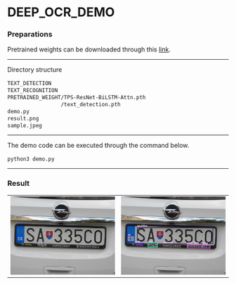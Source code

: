 # DEEP_OCR_DEMO

### Preparations

Pretrained weights can be downloaded through this [link](https://www.google.com/search?q=%EA%B5%AC%EA%B8%80+%EB%B2%88%EC%97%AD&sxsrf=ALeKk01rO3H-67qESuC73ilriIX1xUQjng%3A1628508623515&ei=zxERYfr5HrWj1e8P3rqHmA4&oq=%EA%B5%AC%EA%B8%80+%EB%B2%88%EC%97%AD&gs_lcp=Cgdnd3Mtd2l6EAMyBAgjECcyBAgjECcyCwgAEIAEELEDEIMBMgUIABCABDIECAAQQzIFCAAQgAQyBQgAEIAEMgUIABCABDIFCAAQgAQyBQgAEIAEOgcIABBHELADOggIABCABBCxA0oECEEYAFCoCFjXDWD4DmgBcAJ4AYAB4gGIAbcLkgEFMC41LjOYAQCgAQHIAQTAAQE&sclient=gws-wiz&ved=0ahUKEwi6nZKw66PyAhW1UfUHHV7dAeMQ4dUDCA4&uact=5).

---

Directory structure
```
TEXT_DETECTION
TEXT_RECOGNITION
PRETRAINED_WEIGHT/TPS-ResNet-BiLSTM-Attn.pth
                 /text_detection.pth
demo.py
result.png
sample.jpeg
```
---

The demo code can be executed through the command below.
```
python3 demo.py
```

---
### Result

<table>
  <tr>
    <td><img alt="" src="./sample.jpeg" /></td><td><img alt="" src="./result.png" /></td>
  <tr>
</table>
